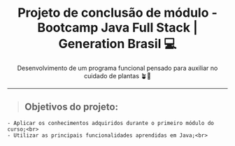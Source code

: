 <h1 align=center> Projeto de conclusão de módulo - Bootcamp Java Full Stack | Generation Brasil 💻 </h1>

<p align=center> Desenvolvimento de um programa funcional pensado para auxiliar no cuidado de plantas 🪴🌱</p>

---

> <h2> Objetivos do projeto:</h2>

```
- Aplicar os conhecimentos adquiridos durante o primeiro módulo do curso;<br>
- Utilizar as principais funcionalidades aprendidas em Java;<br>
```


